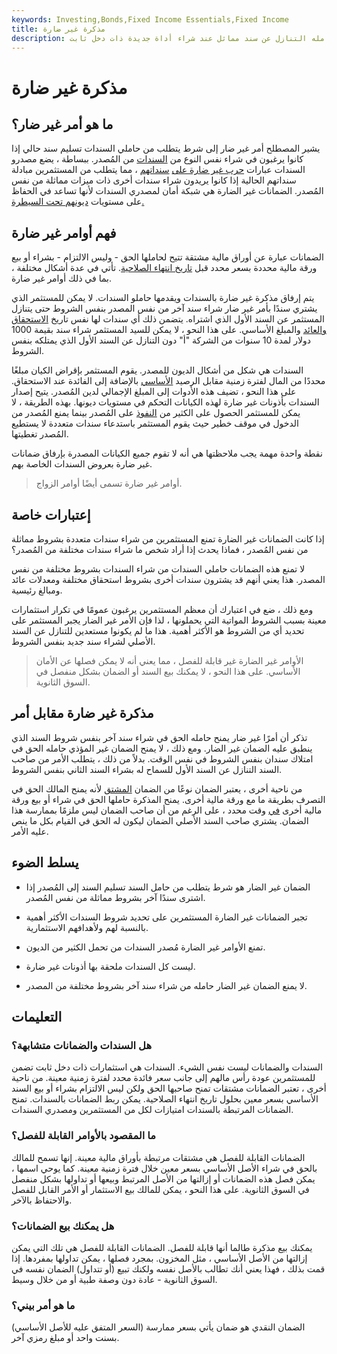 ```yaml
---
keywords: Investing,Bonds,Fixed Income Essentials,Fixed Income
title: مذكرة غير ضارة
description: يتطلب أمر غير ضار من حامله التنازل عن سند مماثل عند شراء أداة جديدة ذات دخل ثابت.
---
```


# مذكرة غير ضارة
## ما هو أمر غير ضار؟

يشير المصطلح أمر غير ضار إلى شرط يتطلب من حاملي السندات تسليم سند حالي إذا كانوا يرغبون في شراء نفس النوع من [السندات](/bond) من المُصدر. ببساطة ، يضع مصدرو السندات عبارات [حرب غير ضارة على](/warrant) [سنداتهم](/warrant) ، مما يتطلب من المستثمرين مبادلة سنداتهم الحالية إذا كانوا يريدون شراء سندات أخرى ذات ميزات مماثلة من نفس المُصدر. الضمانات غير الضارة هي شبكة أمان لمصدري السندات لأنها تساعد في الحفاظ على مستويات [ديونهم تحت السيطرة.](/debt)

## فهم أوامر غير ضارة

الضمانات عبارة عن أوراق مالية مشتقة تتيح لحاملها الحق - وليس الالتزام - بشراء أو بيع ورقة مالية محددة بسعر محدد قبل [تاريخ انتهاء الصلاحية](/expirationdate). تأتي في عدة أشكال مختلفة ، بما في ذلك أوامر غير ضارة.

يتم إرفاق مذكرة غير ضارة بالسندات ويقدمها حاملو السندات. لا يمكن للمستثمر الذي يشتري سندًا بأمر غير ضار شراء سند آخر من نفس المصدر بنفس الشروط حتى يتنازل المستثمر عن السند الأول الذي اشتراه. يتضمن ذلك أي سندات لها نفس تاريخ [الاستحقاق](/maturity) [والعائد](/yield) والمبلغ الأساسي. على هذا النحو ، لا يمكن للسيد المستثمر شراء سند بقيمة 1000 دولار لمدة 10 سنوات من الشركة "أ" دون التنازل عن السند الأول الذي يمتلكه بنفس الشروط.

السندات هي شكل من أشكال الديون للمصدر. يقوم المستثمر بإقراض الكيان مبلغًا محددًا من المال لفترة زمنية مقابل الرصيد [الأساسي](/principal) بالإضافة إلى الفائدة عند الاستحقاق. على هذا النحو ، تضيف هذه الأدوات إلى المبلغ الإجمالي لدين المُصدر. يتيح إصدار السندات بأذونات غير ضارة لهذه الكيانات التحكم في مستويات ديونها. بهذه الطريقة ، لا يمكن للمستثمر الحصول على الكثير من [النفوذ](/leverage) على المُصدر بينما يمنع المُصدر من الدخول في موقف خطير حيث يقوم المستثمر باستدعاء سندات متعددة لا يستطيع المُصدر تغطيتها.

نقطة واحدة مهمة يجب ملاحظتها هي أنه لا تقوم جميع الكيانات المصدرة بإرفاق ضمانات غير ضارة بعروض السندات الخاصة بهم.

> أوامر غير ضارة تسمى أيضًا أوامر الزواج.

>

## إعتبارات خاصة

إذا كانت الضمانات غير الضارة تمنع المستثمرين من شراء سندات متعددة بشروط مماثلة من نفس المُصدر ، فماذا يحدث إذا أراد شخص ما شراء سندات مختلفة من المُصدر؟

لا تمنع هذه الضمانات حاملي السندات من شراء السندات بشروط مختلفة من نفس المصدر. هذا يعني أنهم قد يشترون سندات أخرى بشروط استحقاق مختلفة ومعدلات عائد ومبالغ رئيسية.

ومع ذلك ، ضع في اعتبارك أن معظم المستثمرين يرغبون عمومًا في تكرار استثمارات معينة بسبب الشروط المواتية التي يحملونها ، لذا فإن الأمر غير الضار يجبر المستثمر على تحديد أي من الشروط هو الأكثر أهمية. هذا ما لم يكونوا مستعدين للتنازل عن السند الأصلي لشراء سند جديد بنفس الشروط.

> الأوامر غير الضارة غير قابلة للفصل ، مما يعني أنه لا يمكن فصلها عن الأمان الأساسي. على هذا النحو ، لا يمكنك بيع السند أو الضمان بشكل منفصل في السوق الثانوية.

>

## مذكرة غير ضارة مقابل أمر

تذكر أن أمرًا غير ضار يمنح حامله الحق في شراء سند آخر بنفس شروط السند الذي ينطبق عليه الضمان غير الضار. ومع ذلك ، لا يمنح الضمان غير المؤذي حامله الحق في امتلاك سندان بنفس الشروط في نفس الوقت. بدلاً من ذلك ، يتطلب الأمر من صاحب السند التنازل عن السند الأول للسماح له بشراء السند الثاني بنفس الشروط.

من ناحية أخرى ، يعتبر الضمان نوعًا من الضمان [المشتق](/derivative) لأنه يمنح المالك الحق في التصرف بطريقة ما مع ورقة مالية أخرى. يمنح المذكرة حاملها الحق في شراء أو بيع ورقة مالية أخرى [في](/security) وقت محدد ، على الرغم من أن صاحب الضمان ليس ملزمًا بممارسة هذا الضمان. يشتري صاحب السند الأصلي الضمان ليكون له الحق في القيام بكل ما ينص عليه الأمر.

## يسلط الضوء

- الضمان غير الضار هو شرط يتطلب من حامل السند تسليم السند إلى المُصدر إذا اشترى سندًا آخر بشروط مماثلة من نفس المُصدر.

- تجبر الضمانات غير الضارة المستثمرين على تحديد شروط السندات الأكثر أهمية بالنسبة لهم ولأهدافهم الاستثمارية.

- تمنع الأوامر غير الضارة مُصدر السندات من تحمل الكثير من الديون.

- ليست كل السندات ملحقة بها أذونات غير ضارة.

- لا يمنع الضمان غير الضار حامله من شراء سند آخر بشروط مختلفة من المصدر.

## التعليمات

### هل السندات والضمانات متشابهة؟

السندات والضمانات ليست نفس الشيء. السندات هي استثمارات ذات دخل ثابت تضمن للمستثمرين عودة رأس مالهم إلى جانب سعر فائدة محدد لفترة زمنية معينة. من ناحية أخرى ، تعتبر الضمانات مشتقات تمنح صاحبها الحق ولكن ليس الالتزام بشراء أو بيع السند الأساسي بسعر معين بحلول تاريخ انتهاء الصلاحية. يمكن ربط الضمانات بالسندات. تمنح الضمانات المرتبطة بالسندات امتيازات لكل من المستثمرين ومصدري السندات.

### ما المقصود بالأوامر القابلة للفصل؟

الضمانات القابلة للفصل هي مشتقات مرتبطة بأوراق مالية معينة. إنها تسمح للمالك بالحق في شراء الأصل الأساسي بسعر معين خلال فترة زمنية معينة. كما يوحي اسمها ، يمكن فصل هذه الضمانات أو إزالتها من الأصل المرتبط وبيعها أو تداولها بشكل منفصل في السوق الثانوية. على هذا النحو ، يمكن للمالك بيع الاستثمار أو الأمر القابل للفصل والاحتفاظ بالآخر.

### هل يمكنك بيع الضمانات؟

يمكنك بيع مذكرة طالما أنها قابلة للفصل. الضمانات القابلة للفصل هي تلك التي يمكن إزالتها من الأصل الأساسي ، مثل المخزون. بمجرد فصلها ، يمكن تداولها بمفردها. إذا قمت بذلك ، فهذا يعني أنك تطالب بالأصل نفسه ولكنك تبيع (أو تتداول) الضمان نفسه في السوق الثانوية - عادة دون وصفة طبية أو من خلال وسيط.

### ما هو أمر بيني؟

الضمان النقدي هو ضمان يأتي بسعر ممارسة (السعر المتفق عليه للأصل الأساسي) بسنت واحد أو مبلغ رمزي آخر.


